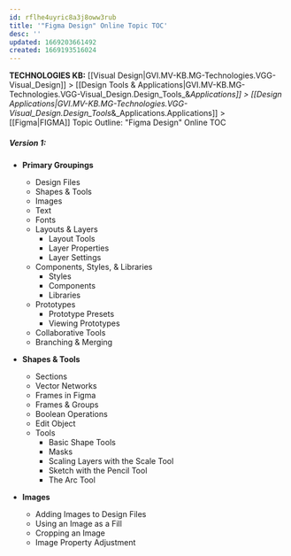 ```yaml
---
id: rflhe4uyric8a3j8oww3rub
title: '"Figma Design" Online Topic TOC'
desc: ''
updated: 1669203661492
created: 1669193516024
---
```

<span class="BreadCrumbTrail Smallest">**TECHNOLOGIES KB:** [[Visual Design|GVI.MV-KB.MG-Technologies.VGG-Visual_Design]] > [[Design Tools & Applications|GVI.MV-KB.MG-Technologies.VGG-Visual_Design.Design_Tools_&_Applications]] > [[Design Applications|GVI.MV-KB.MG-Technologies.VGG-Visual_Design.Design_Tools_&_Applications.Applications]] > [[Figma|FIGMA]]</span>
<span class="TitleLine">
<span class="TitlePreface  Lighter">Topic Outline:</span>
<span class="Title">"Figma Design" Online TOC</span>
</span><div class="Divider"></div>
<!-- ----------------------------------------------------------------------- -->

##### _Version 1:_

- **Primary Groupings**
  - Design Files
  - Shapes & Tools
  - Images
  - Text
  - Fonts
  - Layouts & Layers
    - Layout Tools
    - Layer Properties
    - Layer Settings
  - Components, Styles, & Libraries
    - Styles
    - Components
    - Libraries
  - Prototypes
    - Prototype Presets
    - Viewing Prototypes
  - Collaborative Tools
  - Branching & Merging

- **Shapes & Tools**
  - Sections
  - Vector Networks
  - Frames in Figma
  - Frames & Groups
  - Boolean Operations
  - Edit Object
  - Tools
    - Basic Shape Tools
    - Masks
    - Scaling Layers with the Scale Tool
    - Sketch with the Pencil Tool
    - The Arc Tool

- **Images**
  - Adding Images to Design Files
  - Using an Image as a Fill
  - Cropping an Image
  - Image Property Adjustment